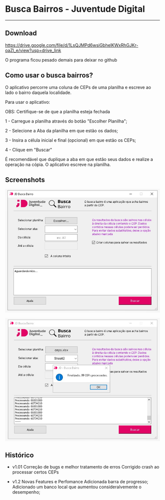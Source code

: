 # Busca Bairros - Juventude Digital
---

## Download
https://drive.google.com/file/d/1LsQJMPd6wsiGbhelKWxRhGJKr-oaZl_e/view?usp=drive_link

O programa ficou pesado demais para deixar no github

## Como usar o busca bairros?

O aplicativo percorre uma coluna de CEPs de uma planilha e escreve ao lado o bairro daquela localidade.

Para usar o aplicativo:

OBS: Certifique-se de que a planilha esteja fechada

1 - Carregue a planilha através do botão "Escolher Planilha";

2 - Selecione a Aba da planilha em que estão os dados;

3 - Insira a célula inicial e final (opcional) em que estão os CEPs;

4 - Clique em "Buscar"


É recomendável que duplique a aba em que estão seus dados e realize a operação na cópia. O aplicativo escreve na planilha.


## Screenshots

<p align="center">
  <img src="https://github.com/mauro-n/JD-busca-bairro/blob/main/screenshots/Screenshot_1.jpg?raw=true" />
</p>

<p align="center">
  <img src="https://github.com/mauro-n/JD-busca-bairro/blob/main/screenshots/Screenshot_2.jpg?raw=true" />
</p>

## Histórico

- v1.01 Correção de bugs e melhor tratamento de erros
Corrigido crash ao processar certos CEPs

- v1.2 Novas Features e Perfomance
Adicionada barra de progresso;
Adicionado um banco local que aumentou consideralvemente o desempenho;


